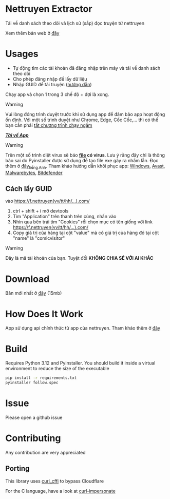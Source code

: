 # Nettruyen Extractor
Tải về danh sách theo dõi và lịch sử (sắp) đọc truyện từ nettruyen

Xem thêm bản web ở [đây](https://github.com/ymilt/nettruyen_extractor_web)

# Usages
- Tự động tìm các tài khoản đã đăng nhập trên máy và tải về danh sách theo dõi
- Cho phép đăng nhập để lấy dữ liệu
- Nhập GUID để tải truyện ([hướng dẫn](#cách-lấy-guid))

Chạy app và chọn 1 trong 3 chế độ + đợi là xong.

> [!WARNING]
> Vui lòng đóng trình duyệt trước khi sử dụng app để đảm bảo app hoạt động ổn định.
> Với một số trình duyệt như Chrome, Edge, Cốc Cốc,... thì có thể bạn cần phải [tắt chương trình chạy ngầm](https://quantrimang.com/cong-nghe/cach-tang-toc-windows-10-bang-cach-tat-ung-dung-chay-ngam-142153)

[***Tải về App***](#download)

> [!WARNING]
> Trên một số trình diệt virus sẽ báo **[file](dist/follow.exe) có virus**. Lưu ý rằng đây chỉ là thông báo sai do Pyinstaller được sử dụng để tạo file exe gây ra nhầm lẫn. Đọc thêm ở [đây<sub>tiếng Anh</sub>](https://coderslegacy.com/pyinstaller-exe-detected-as-virus-solutions/). Tham khảo hướng dẫn khôi phục app: [Windows](https://www.itechtics.com/restore-quarantined-files/#how-to-restore-windows-defender-quarantined-files), [Avast](https://support.avast.com/en-us/article/Use-Antivirus-Quarantine/#pc), [Malwarebytes](https://support.malwarebytes.com/hc/en-us/articles/360038479214-Restore-or-delete-quarantined-items-in-Malwarebytes-for-Windows-v4), [Bitdefender](https://www.bitdefender.com/consumer/support/answer/2092/#scroll-to-heading-0)

## Cách lấy GUID
vào https://f.nettruyen(vv/tt/hh/...).com/

1. ctrl + shift + i mở devtools
2. Tìm "Application" trên thanh trên cùng, nhấn vào
3. Nhìn qua bên trái tìm "Cookies" rồi chọn mục có tên giống với link https://f.nettruyen(vv/tt/hh/...).com/
4. Copy giá trị của hàng tại cột "value" mà có giá trị của hàng đó tại cột "name" là "comicvisitor"

> [!WARNING]
> Đây là mã tài khoản của bạn. Tuyệt đối **KHÔNG CHIA SẺ VỚI AI KHÁC**

# Download
Bản mới nhất ở [đây](dist/follow.exe) (15mb)

# How Does It Work
App sử dụng api chính thức từ app của nettruyen. Tham khảo thêm ở [đây](pintruyen.py)

# Build
Requires Python 3.12 and Pyinstaller. You should build it inside a virtual environment to reduce the size of the executable

```bash
pip install -r requirements.txt
pyinstaller follow.spec
```

# Issue
Please open a github issue

# Contributing
Any contribution are very appreciated

## Porting

This library uses [curl_cffi](https://github.com/yifeikong/curl_cffi) to bypass Cloudflare

For the C language, have a look at [curl-impersonate](https://github.com/lwthiker/curl-impersonate)